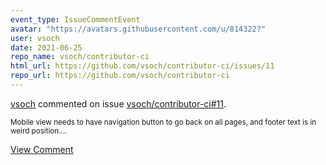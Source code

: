 ```yaml
---
event_type: IssueCommentEvent
avatar: "https://avatars.githubusercontent.com/u/814322?"
user: vsoch
date: 2021-06-25
repo_name: vsoch/contributor-ci
html_url: https://github.com/vsoch/contributor-ci/issues/11
repo_url: https://github.com/vsoch/contributor-ci
---
```


<a href='https://github.com/vsoch' target='_blank'>vsoch</a> commented on issue <a href='https://github.com/vsoch/contributor-ci/issues/11' target='_blank'>vsoch/contributor-ci#11</a>.

<small>Mobile view needs to have navigation button to go back on all pages, and footer text is in weird position....</small>

<a href='https://github.com/vsoch/contributor-ci/issues/11' target='_blank'>View Comment</a>